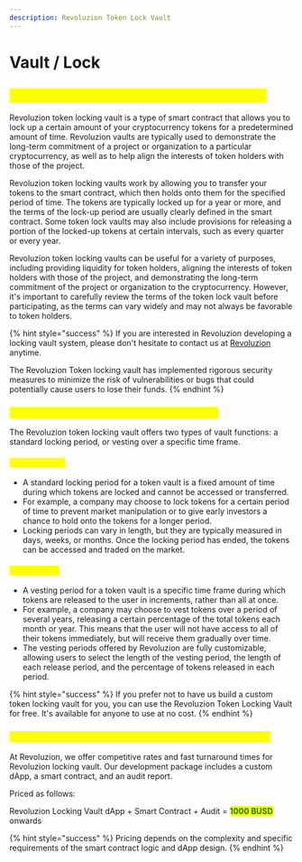 ```yaml
---
description: Revoluzion Token Lock Vault
---
```


# Vault / Lock

## <mark style="color:yellow;">Revoluzion Token Locking Vault Introduction</mark>

Revoluzion token locking vault is a type of smart contract that allows you to lock up a certain amount of your cryptocurrency tokens for a predetermined amount of time. Revoluzion vaults are typically used to demonstrate the long-term commitment of a project or organization to a particular cryptocurrency, as well as to help align the interests of token holders with those of the project.

Revoluzion token locking vaults work by allowing you to transfer your tokens to the smart contract, which then holds onto them for the specified period of time. The tokens are typically locked up for a year or more, and the terms of the lock-up period are usually clearly defined in the smart contract. Some token lock vaults may also include provisions for releasing a portion of the locked-up tokens at certain intervals, such as every quarter or every year.

Revoluzion token locking vaults can be useful for a variety of purposes, including providing liquidity for token holders, aligning the interests of token holders with those of the project, and demonstrating the long-term commitment of the project or organization to the cryptocurrency. However, it's important to carefully review the terms of the token lock vault before participating, as the terms can vary widely and may not always be favorable to token holders.

{% hint style="success" %}
If you are interested in Revoluzion developing a locking vault system, please don't hesitate to contact us at [Revoluzion](https://t.me/revoluziontoken) anytime.

The Revoluzion Token locking vault has implemented rigorous security measures to minimize the risk of vulnerabilities or bugs that could potentially cause users to lose their funds.
{% endhint %}

### <mark style="color:yellow;">What Can Revoluzion Token Locking Vault Do?</mark>

The Revoluzion token locking vault offers two types of vault functions: a standard locking period, or vesting over a specific time frame.

#### <mark style="color:yellow;">Standard Lock</mark>

* A standard locking period for a token vault is a fixed amount of time during which tokens are locked and cannot be accessed or transferred.&#x20;
* For example, a company may choose to lock tokens for a certain period of time to prevent market manipulation or to give early investors a chance to hold onto the tokens for a longer period.
* Locking periods can vary in length, but they are typically measured in days, weeks, or months. Once the locking period has ended, the tokens can be accessed and traded on the market.

#### <mark style="color:yellow;">Vesting Lock</mark>

* A vesting period for a token vault is a specific time frame during which tokens are released to the user in increments, rather than all at once.
* For example, a company may choose to vest tokens over a period of several years, releasing a certain percentage of the total tokens each month or year. This means that the user will not have access to all of their tokens immediately, but will receive them gradually over time.
* The vesting periods offered by Revoluzion are fully customizable, allowing users to select the length of the vesting period, the length of each release period, and the percentage of tokens released in each period.

{% hint style="success" %}
If you prefer not to have us build a custom token locking vault for you, you can use the Revoluzion Token Locking Vault for free. It's available for anyone to use at no cost.
{% endhint %}

### <mark style="color:yellow;">Revoluzion Locking Vault Development Rate & Time Frame</mark>

At Revoluzion, we offer competitive rates and fast turnaround times for Revoluzion locking vault. Our development package includes a custom dApp, a smart contract, and an audit report.

Priced as follows:

Revoluzion Locking Vault dApp + Smart Contract + Audit = <mark style="color:green;">**1000 BUSD**</mark> onwards

{% hint style="success" %}
Pricing depends on the complexity and specific requirements of the smart contract logic and dApp design.
{% endhint %}
